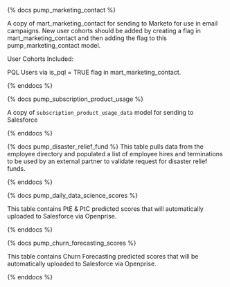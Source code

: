 {% docs pump_marketing_contact %}

A copy of mart_marketing_contact for sending to Marketo for use in email campaigns. New user cohorts should be added by creating a flag in mart_marketing_contact and then adding the flag to this pump_marketing_contact model.

User Cohorts Included:

PQL Users via is_pql = TRUE flag in mart_marketing_contact.

{% enddocs %}

{% docs pump_subscription_product_usage %}

A copy of `subscription_product_usage_data` model for sending to Salesforce

{% enddocs %}

{% docs pump_disaster_relief_fund %}
This table pulls data from the employee directory and populated a list of employee hires and terminations to be used by an external partner to validate request for disaster relief funds.

{% enddocs %}

{% docs pump_daily_data_science_scores %}

This table contains PtE & PtC predicted scores that will automatically uploaded to Salesforce via Openprise.

{% enddocs %}

{% docs pump_churn_forecasting_scores %}

This table contains Churn Forecasting predicted scores that will be automatically uploaded to Salesforce via Openprise.

{% enddocs %}